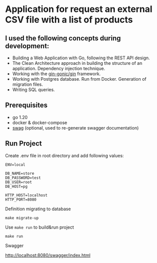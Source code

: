 #  Application for request an external CSV file with a list of products
## I used the following concepts during development:
- Building a Web Application with Go, following the REST API design.
- The Clean Architecture approach in building the structure of an application. Dependency injection technique.
- Working with the <a href="https://github.com/gin-gonic/gin">gin-gonic/gin</a> framework.
- Working with Postgres database. Run from Docker. Generation of migration files.
- Writing SQL queries.

## Prerequisites
- go 1.20
- docker & docker-compose
- <a href="https://github.com/swaggo/gin-swagger">swag</a> (optional, used to re-generate swagger documentation)

## Run Project

Create .env file in root directory and add following values:

```
ENV=local

DB_NAME=store
DB_PASSWORD=test
DB_USER=root
DB_HOST=pg

HTTP_HOST=localhost
HTTP_PORT=8080
```

Definition migrating to database

```
make migrate-up
```

Use `make run` to build&run project

```
make run
```

Swagger

<a href="http://localhost:8080/swagger/index.html">http://localhost:8080/swagger/index.html</a>
